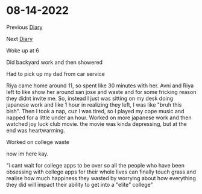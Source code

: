 # 08-14-2022

Previous [Diary](https://aryanmangla23.github.io/08-13-2022/)

Next [Diary](https://aryanmangla23.github.io/08-15-2022/)

Woke up at 6

Did backyard work and then showered

Had to pick up my dad from car service

Riya came home around 11, so spent like 30 minutes with her. Avni and Riya left to like show her around san jose and waste and for some fricking reason they didnt invite me. So, instead I just was sitting on my desk doing japanese work and like 1 hour in realizing they left, I was like "bruh this bish". Then I took a nap, cuz I was tired, so I played my cope music and napped for a little under an hour. Worked on more japanese work and then watched joy luck club movie. the movie was kinda depressing, but at the end was heartwarming. 

Worked on college waste

now im here kay.

"i cant wait for college apps to be over so all the people who have been obsessing with college apps for their whole lives can finally touch grass and realise how much happiness they wasted by worrying about how everything they did will impact their ability to get into a "elite" college"

